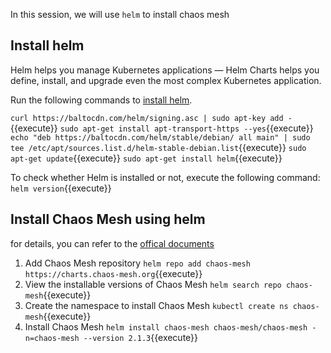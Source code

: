 In this session, we will use `helm` to install chaos mesh

## Install helm

Helm helps you manage Kubernetes applications — Helm Charts helps you define, install, and upgrade even the most complex Kubernetes application.

Run the following commands to [install helm](https://helm.sh/docs/intro/install/).

`curl https://baltocdn.com/helm/signing.asc | sudo apt-key add -`{{execute}}
`sudo apt-get install apt-transport-https --yes`{{execute}}
`echo "deb https://baltocdn.com/helm/stable/debian/ all main" | sudo tee /etc/apt/sources.list.d/helm-stable-debian.list`{{execute}}
`sudo apt-get update`{{execute}}
`sudo apt-get install helm`{{execute}}

To check whether Helm is installed or not, execute the following command:
`helm version`{{execute}}

## Install Chaos Mesh using helm

for details, you can refer to the [offical documents](https://chaos-mesh.org/docs/production-installation-using-helm/)

1. Add Chaos Mesh repository
   `helm repo add chaos-mesh https://charts.chaos-mesh.org`{{execute}}
2. View the installable versions of Chaos Mesh
   `helm search repo chaos-mesh`{{execute}}
3. Create the namespace to install Chaos Mesh
   `kubectl create ns chaos-mesh`{{execute}}
4. Install Chaos Mesh
   `helm install chaos-mesh chaos-mesh/chaos-mesh -n=chaos-mesh --version 2.1.3`{{execute}}
